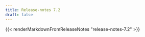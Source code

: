 ```yaml
---
title: Release-notes 7.2
draft: false
---
```


{{< renderMarkdownFromReleaseNotes "release-notes-7.2" >}}